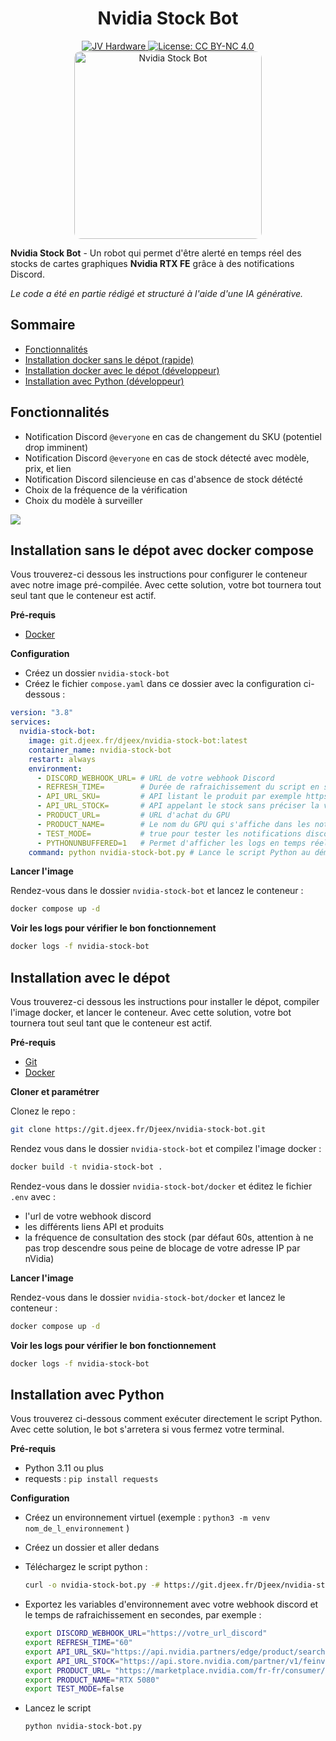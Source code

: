 <h1 align="center"> Nvidia Stock Bot</h1>
<div align="center">
    <a href="https://discord.gg/gxffg3GA96">
        <img src="https://img.shields.io/badge/JV%20hardware-rejoindre-green?style=flat-square&logo=discord&logoColor=%23fff" alt="JV Hardware">
    <a href="https://creativecommons.org/licenses/by-nc/4.0/" target="_blank">
        <img src="https://img.shields.io/badge/License-CC%20BY--NC%204.0-8E44AD?style=flat-square" alt="License: CC BY-NC 4.0">
    </a>
</div>

</div>
<div align="center" >
    <img src="https://git.djeex.fr/Djeex/nvidia-stock-bot/raw/branch/main/assets/img/nvidia-stock-bot-logo.png" style="border-radius: 10px;" alt="Nvidia Stock Bot" width="300">
</div>

**Nvidia Stock Bot** - Un robot qui permet d'être alerté en temps réel des stocks de cartes graphiques **Nvidia RTX FE** grâce à des notifications Discord.

*Le code a été en partie rédigé et structuré à l'aide d'une IA générative.*

## Sommaire

- [Fonctionnalités](#fonctionnalit%C3%A9s)
- [Installation docker sans le dépot (rapide)](#installation-sans-le-d%C3%A9pot-avec-docker-compose)
- [Installation docker avec le dépot (développeur)](#installation-avec-le-d%C3%A9pot)
- [Installation avec Python (développeur)](#installation-avec-python)

## Fonctionnalités

- Notification Discord `@everyone` en cas de changement du SKU (potentiel drop imminent)
- Notification Discord `@everyone` en cas de stock détecté avec modèle, prix, et lien
- Notification Discord silencieuse en cas d'absence de stock détécté
- Choix de la fréquence de la vérification
- Choix du modèle à surveiller

<img src="https://git.djeex.fr/Djeex/nvidia-stock-bot/raw/branch/main/assets/img/nvbot.png" align="center">

## Installation sans le dépot avec docker compose

Vous trouverez-ci dessous les instructions pour configurer le conteneur avec notre image pré-compilée. Avec cette solution, votre bot tournera tout seul tant que le conteneur est actif.

**Pré-requis**
- [Docker](https://docs.docker.com/engine/install/)

**Configuration**

- Créez un dossier `nvidia-stock-bot`
- Créez le fichier `compose.yaml` dans ce dossier avec la configuration ci-dessous :

```yaml
version: "3.8"
services:
  nvidia-stock-bot:
    image: git.djeex.fr/djeex/nvidia-stock-bot:latest
    container_name: nvidia-stock-bot
    restart: always
    environment:
      - DISCORD_WEBHOOK_URL= # URL de votre webhook Discord
      - REFRESH_TIME=        # Durée de rafraichissement du script en secondes
      - API_URL_SKU=         # API listant le produit par exemple https://api.nvidia.partners/edge/product/search?page=1&limit=100&locale=fr-fr&Manufacturer=Nvidia&gpu=RTX%205090
      - API_URL_STOCK=       # API appelant le stock sans préciser la valeur du sku, par exemple https://api.store.nvidia.com/partner/v1/feinventory?locale=fr-fr&skus=
      - PRODUCT_URL=         # URL d'achat du GPU
      - PRODUCT_NAME=        # Le nom du GPU qui s'affiche dans les notifications
      - TEST_MODE=           # true pour tester les notifications discord. false par défaut.
      - PYTHONUNBUFFERED=1   # Permet d'afficher les logs en temps réel
    command: python nvidia-stock-bot.py # Lance le script Python au démarrage du conteneur
```

**Lancer l'image**

Rendez-vous dans le dossier `nvidia-stock-bot` et lancez le conteneur :
```sh
docker compose up -d
```

**Voir les logs pour vérifier le bon fonctionnement**

```sh
docker logs -f nvidia-stock-bot
```

## Installation avec le dépot

Vous trouverez-ci dessous les instructions pour installer le dépot, compiler l'image docker, et lancer le conteneur. Avec cette solution, votre bot tournera tout seul tant que le conteneur est actif.

**Pré-requis**
- [Git](https://git-scm.com/docs)
- [Docker](https://docs.docker.com/engine/install/)

**Cloner et paramétrer**

Clonez le repo :
```sh
git clone https://git.djeex.fr/Djeex/nvidia-stock-bot.git
```

Rendez vous dans le dossier `nvidia-stock-bot` et compilez l'image docker :
```sh
docker build -t nvidia-stock-bot .
```

Rendez-vous dans le dossier `nvidia-stock-bot/docker` et éditez le fichier `.env` avec :
- l'url de votre webhook discord
- les différents liens API et produits
- la fréquence de consultation des stock (par défaut 60s, attention à ne pas trop descendre sous peine de blocage de votre adresse IP par nVidia)

**Lancer l'image**

Rendez-vous dans le dossier `nvidia-stock-bot/docker` et lancez le conteneur :
```sh
docker compose up -d
```

**Voir les logs pour vérifier le bon fonctionnement**

```sh
docker logs -f nvidia-stock-bot
```

## Installation avec Python

Vous trouverez ci-dessous comment exécuter directement le script Python. Avec cette solution, le bot s'arretera si vous fermez votre terminal.

**Pré-requis**

- Python 3.11 ou plus
- requests : `pip install requests`

**Configuration**

- Créez un environnement virtuel (exemple : `python3 -m venv nom_de_l_environnement` )
- Créez un dossier et aller dedans
- Téléchargez le script python :
  
  ```sh
  curl -o nvidia-stock-bot.py -# https://git.djeex.fr/Djeex/nvidia-stock-bot/raw/branch/main/nvidia-stock-bot.py
  ```
- Exportez les variables d'environnement avec votre webhook discord et le temps de rafraichissement en secondes, par exemple :
  
  ```sh
  export DISCORD_WEBHOOK_URL="https://votre_url_discord"
  export REFRESH_TIME="60"
  export API_URL_SKU="https://api.nvidia.partners/edge/product/search?page=1&limit=100&locale=fr-fr&Manufacturer=Nvidia&gpu=RTX%205080"
  export API_URL_STOCK="https://api.store.nvidia.com/partner/v1/feinventory?locale=fr-fr&skus="
  export PRODUCT_URL= "https://marketplace.nvidia.com/fr-fr/consumer/graphics-cards/?locale=fr-fr&page=1&limit=12&gpu=RTX%205080&manufacturer=NVIDIA"
  export PRODUCT_NAME="RTX 5080"
  export TEST_MODE=false
  ```
- Lancez le script
  
  ```sh
  python nvidia-stock-bot.py
  ```